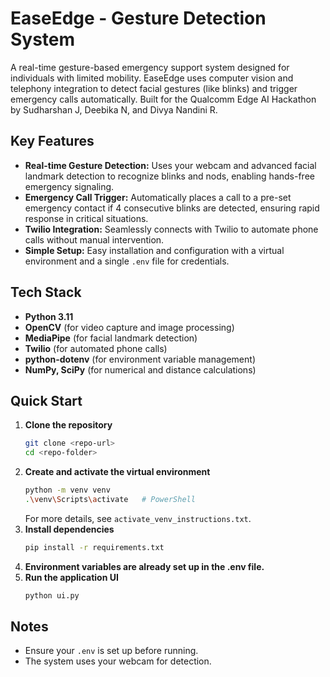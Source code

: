 # EaseEdge - Gesture Detection System

A real-time gesture-based emergency support system designed for individuals with limited mobility. EaseEdge uses computer vision and telephony integration to detect facial gestures (like blinks) and trigger emergency calls automatically. Built for the Qualcomm Edge AI Hackathon by Sudharshan J, Deebika N, and Divya Nandini R.

## Key Features
- **Real-time Gesture Detection:** Uses your webcam and advanced facial landmark detection to recognize blinks and nods, enabling hands-free emergency signaling.
- **Emergency Call Trigger:** Automatically places a call to a pre-set emergency contact if 4 consecutive blinks are detected, ensuring rapid response in critical situations.
- **Twilio Integration:** Seamlessly connects with Twilio to automate phone calls without manual intervention.
- **Simple Setup:** Easy installation and configuration with a virtual environment and a single `.env` file for credentials.

## Tech Stack
- **Python 3.11**
- **OpenCV** (for video capture and image processing)
- **MediaPipe** (for facial landmark detection)
- **Twilio** (for automated phone calls)
- **python-dotenv** (for environment variable management)
- **NumPy, SciPy** (for numerical and distance calculations)

## Quick Start
1. **Clone the repository**
   ```sh
   git clone <repo-url>
   cd <repo-folder>
   ```
2. **Create and activate the virtual environment**
   ```sh
   python -m venv venv
   .\venv\Scripts\activate   # PowerShell
   ```
   For more details, see `activate_venv_instructions.txt`.
3. **Install dependencies**
   ```sh
   pip install -r requirements.txt
   ```
4. **Environment variables are already set up in the .env file.**
5. **Run the application UI**
   ```sh
   python ui.py
   ```

## Notes
- Ensure your `.env` is set up before running.
- The system uses your webcam for detection. 